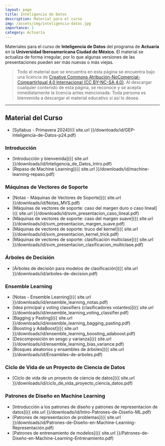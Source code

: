 ```yaml
---
layout: page
title: Inteligencia de Datos
description: Material para el curso
img: /assets/img/inteligencia-datos.jpg
importance: 1
category: Actuaría
---
```


Materiales para el curso de **Inteligencia de Datos** del programa de **Actuaría** en la **Universidad Iberoamericana Ciudad de México**. El material se actualiza de forma irregular, por lo que algunas versiones de las presentaciones pueden ser más nuevas o más viejas. 

> Todo el material que se encuentra en esta página se encuentra bajo una licencia de [Creative Commons Atribución-NoComercial-CompartirIgual 4.0 Internacional (CC BY-NC-SA 4.0)](https://creativecommons.org/licenses/by-nc-sa/4.0/deed.es). Al descargar cualquier contenido de esta página, se reconoce y se acepta inmediatamente la licencia antes mencionada. Toda persona es bienvenida a descargar el material educativo si así lo desea.

---

## Material del Curso

- [Syllabus - Primavera 2024]({{ site.url }}/downloads/id/GEP-Inteligencia-de-Datos-p24.pdf)

### Introducción
- [Introducción y bienvenida]({{ site.url }}/downloads/id/Inteligencia_de_Datos_Intro.pdf)
- [Repaso de Machine Learning]({{ site.url }}/downloads/id/machine-learning-repaso.pdf)

### Máquinas de Vectores de Soporte


- [Notas - Máquinas de Vectores de Soporte]({{ site.url }}/downloads/id/Notas_MVS.pdf)
- [Máquinas de vectores de soporte: caso del margen duro o caso lineal]({{ site.url }}/downloads/id/svm_presentacion_caso_lineal.pdf)
- [Máquinas de vectores de soporte: caso del margen suave]({{ site.url }}/downloads/id/svm_presentacion_margen_suave.pdf)
- [Máquinas de vectores de soporte: truco del kernel]({{ site.url }}/downloads/id/svm_presentacion_kernel_trick.pdf)
- [Máquinas de vectores de soporte: clasificación multiclase]({{ site.url }}/downloads/id/svm_presentacion_clasificacion_multiclase.pdf)

### Árboles de Decisión

- [Árboles de decisión para modelos de clasificación]({{ site.url }}/downloads/id/arboles-de-decision.pdf)

### Ensemble Learning

- [Notas - Ensemble Learning]({{ site.url }}/downloads/id/ensemble_learning_notas.pdf)
- [Idea principal y voting classifiers (clasificadores votantes)]({{ site.url }}/downloads/id/ensemble_learning_voting_classifier.pdf)
- [Bagging y Pasting]({{ site.url }}/downloads/id/ensemble_learning_bagging_pasting.pdf)
- [Boosting y AdaBoost]({{ site.url }}/downloads/id/ensemble_learning_boosting_adaboost.pdf)
- [Descomposición en sesgo y varianza]({{ site.url }}/downloads/id/ensemble_learning_bias_variance.pdf)
- [Bosques aleatorios y ensambles de árboles]({{ site.url }}/downloads/id/Ensambles-de-arboles.pdf)

### Ciclo de Vida de un Proyecto de Ciencia de Datos
- [Ciclo de vida de un proyecto de ciencia de datos]({{ site.url }}/downloads/id/ciclo_de_vida_proyecto_ciencia_datos.pdf)

### Patrones de Diseño en Machine Learning

- [Introducción a los patrones de diseño y patrones de representacion de datos]({{ site.url }}/downloads/id/Intro-Patrones-de-Diseño-ML.pdf)
- [Patrones de representacion de problemas]({{ site.url }}/downloads/id/Patrones-de-Diseño-en-Machine-Learning-Representación.pdf)
- [Patrones de entrenamiento de modelos]({{ site.url }}/Patrones-de-Diseño-en-Machine-Learning-Entrenamiento.pdf)